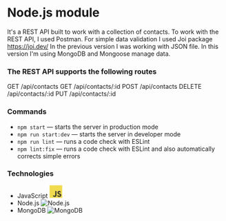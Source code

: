 # Node.js module

It's a REST API built to work with a collection of contacts.
To work with the REST API, I used Postman. For simple data validation I used Joi package https://joi.dev/
In the previous version I was working with JSON file. In this version I'm using MongoDB and Mongoose manage data.

### The REST API supports the following routes

GET /api/contacts
GET /api/contacts/:id
POST /api/contacts
DELETE /api/contacts/:id
PUT /api/contacts/:id

### Commands

- `npm start` &mdash; starts the server in production mode
- `npm run start:dev` &mdash; starts the server in developer mode
- `npm run lint` &mdash; runs a code check with ESLint
- `npm lint:fix` &mdash; runs a code check with ESLint and also automatically corrects simple errors

### Technologies

- JavaScript
  <img src="https://github.com/devicons/devicon/blob/master/icons/javascript/javascript-original.svg" title="JavaScript" alt="JavaScript" width="30" height="30"/>
- Node.js
  <img src="https://cdn.jsdelivr.net/gh/devicons/devicon/icons/nodejs/nodejs-original-wordmark.svg" title="Node.js" alt="Node.js" width="60" height="60"/>
- MongoDB
  <img src="https://cdn.jsdelivr.net/gh/devicons/devicon/icons/mongodb/mongodb-plain-wordmark.svg" title="MongoDB" alt="MongoDB" width="30" height="30"/>
